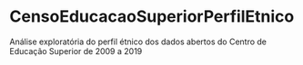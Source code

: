 # CensoEducacaoSuperiorPerfilEtnico
Análise exploratória do perfil étnico dos dados abertos do Centro de Educação Superior de 2009 a 2019
